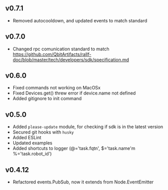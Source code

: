 
## v0.7.1
* Removed autocooldown, and updated events to match standard

## v0.7.0
* Changed rpc comunication standard to match https://github.com/QbitArtifacts/rallf-doc/blob/master/tech/developers/sdk/specification.md


## v0.6.0
* Fixed commands not working on MacOSx
* Fixed Devices.get() threw error if device.name not defined
* Added gitignore to init command


## v0.5.0
* Added `please-update` module, for checking if sdk is in the latest version
* Secured git hooks with `husky`
* Added ESLint
* Updated examples
* Added shortcuts to logger (@='task.fqtn', $='task.name'm %='task.robot_id')

## v0.4.12
* Refactored events.PubSub, now it extends from Node.EventEmitter

